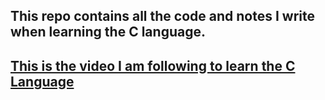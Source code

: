 ## This repo contains all the code and notes I write when learning the C language.

## <a href="https://youtu.be/ZSPZob_1TOk?si=cVf9Ae9JgFDBXgvt">This is the video I am following to learn the C Language </a>
